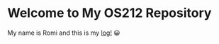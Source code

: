 # Welcome to My OS212 Repository
My name is Romi and this is my [log!](https://ragnarom-kun.github.io/os212/) :grinning:
